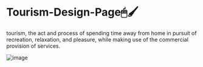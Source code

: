# Tourism-Design-Page🖱🖌



tourism, the act and process of spending time away from home in pursuit of recreation, relaxation, and pleasure, while making use of the commercial provision of services.

![image](https://user-images.githubusercontent.com/108079647/202858884-d1222aaa-6cf9-46e1-8b26-d3c92ec464de.png)



